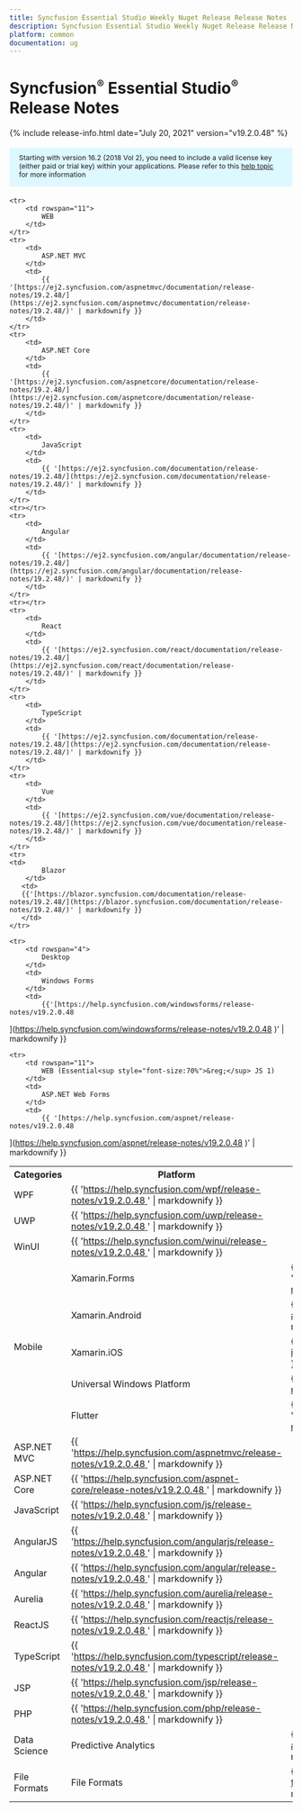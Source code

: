 ```yaml
---
title: Syncfusion Essential Studio Weekly Nuget Release Release Notes  
description: Syncfusion Essential Studio Weekly Nuget Release Release Notes  
platform: common
documentation: ug
---
```


# Syncfusion<sup style="font-size:70%">&reg;</sup> Essential Studio<sup style="font-size:70%">&reg;</sup>  Release Notes  

{% include release-info.html date="July 20, 2021"   version="v19.2.0.48" %} 

<style>
#license {
    font-size: .88em!important;
margin-top: 1.5em;     margin-bottom: 1.5em;
    background-color: #def8ff;
    padding: 10px 17px 14px;
}
</style>

<div id="license">
Starting with version 16.2 (2018 Vol 2), you need to include a valid license key (either paid or trial key) within your applications. 
Please refer to this <a href="/common/essential-studio/licensing/license-key">help topic</a> for more information 
</div>




<table>
    <tr>
        <th>Categories</th>
        <th>Platform</th>
        <th>Release Notes</th>
    </tr>
	
    <tr>
        <td rowspan="11">
            WEB 
        </td>
    </tr>
    <tr>
        <td>
            ASP.NET MVC
        </td>
        <td>
            {{ '[https://ej2.syncfusion.com/aspnetmvc/documentation/release-notes/19.2.48/](https://ej2.syncfusion.com/aspnetmvc/documentation/release-notes/19.2.48/)' | markdownify }}
        </td>
    </tr>
    <tr>
        <td>
            ASP.NET Core
        </td>
        <td>
            {{ '[https://ej2.syncfusion.com/aspnetcore/documentation/release-notes/19.2.48/](https://ej2.syncfusion.com/aspnetcore/documentation/release-notes/19.2.48/)' | markdownify }}
        </td>
    </tr>
    <tr>
        <td>
            JavaScript
        </td>
        <td>
            {{ '[https://ej2.syncfusion.com/documentation/release-notes/19.2.48/](https://ej2.syncfusion.com/documentation/release-notes/19.2.48/)' | markdownify }}
        </td>
    </tr>
    <tr></tr>
    <tr>
        <td>
            Angular
        </td>
        <td>
            {{ '[https://ej2.syncfusion.com/angular/documentation/release-notes/19.2.48/](https://ej2.syncfusion.com/angular/documentation/release-notes/19.2.48/)' | markdownify }}
        </td>
    </tr>
    <tr></tr>
    <tr>
        <td>
            React
        </td>
        <td>
            {{ '[https://ej2.syncfusion.com/react/documentation/release-notes/19.2.48/](https://ej2.syncfusion.com/react/documentation/release-notes/19.2.48/)' | markdownify }}
        </td>
    </tr>
    <tr>
        <td>
            TypeScript
        </td>
        <td>
            {{ '[https://ej2.syncfusion.com/documentation/release-notes/19.2.48/](https://ej2.syncfusion.com/documentation/release-notes/19.2.48/)' | markdownify }}
        </td>
    </tr>
    <tr>
        <td>
            Vue
        </td>
        <td>
            {{ '[https://ej2.syncfusion.com/vue/documentation/release-notes/19.2.48/](https://ej2.syncfusion.com/vue/documentation/release-notes/19.2.48/)' | markdownify }}
        </td>
    </tr>
    <tr>
	<td>
            Blazor
        </td>
       <td>
	   {{'[https://blazor.syncfusion.com/documentation/release-notes/19.2.48/](https://blazor.syncfusion.com/documentation/release-notes/19.2.48/)' | markdownify }}
       </td>
	</tr>
	
    <tr>
        <td rowspan="4">
            Desktop
        </td>
        <td>
            Windows Forms
        </td>
        <td>
            {{'[https://help.syncfusion.com/windowsforms/release-notes/v19.2.0.48
](https://help.syncfusion.com/windowsforms/release-notes/v19.2.0.48
)' | markdownify }}
        </td>
    </tr>
    <tr>
        <td>
            WPF
        </td>
        <td>
            {{ '[https://help.syncfusion.com/wpf/release-notes/v19.2.0.48
](https://help.syncfusion.com/wpf/release-notes/v19.2.0.48
)' | markdownify }}
        </td>
    </tr>
    <tr>
        <td>
            UWP
        </td>
        <td>
            {{ '[https://help.syncfusion.com/uwp/release-notes/v19.2.0.48
](https://help.syncfusion.com/uwp/release-notes/v19.2.0.48
)' | markdownify }}
        </td>
    </tr>
	    <tr>
        <td>
            WinUI
        </td>
        <td>
            {{ '[https://help.syncfusion.com/winui/release-notes/v19.2.0.48
](https://help.syncfusion.com/winui/release-notes/v19.2.0.48
)' | markdownify }}
        </td>
    </tr>
    <tr>
        <td rowspan="5">
            Mobile
        </td>
        <td>
            Xamarin.Forms
        </td>
        <td>
            {{ '[https://help.syncfusion.com/xamarin/release-notes/v19.2.0.48
](https://help.syncfusion.com/xamarin/release-notes/v19.2.0.48
)' | markdownify }}
        </td>
    </tr>
    <tr>
        <td>
            Xamarin.Android
        </td>
        <td>
            {{ '[https://help.syncfusion.com/xamarin-android/release-notes/v19.2.0.48
](https://help.syncfusion.com/xamarin-android/release-notes/v19.2.0.48
)' | markdownify }}
        </td>
    </tr>
    <tr>
        <td>
            Xamarin.iOS
        </td>
        <td>
            {{ '[https://help.syncfusion.com/xamarin-ios/release-notes/v19.2.0.48
](https://help.syncfusion.com/xamarin-ios/release-notes/v19.2.0.48
)' | markdownify }}
        </td>
    </tr>
    <tr>
        <td>
            Universal Windows Platform
        </td>
        <td>
            {{ '[https://help.syncfusion.com/uwp/release-notes/v19.2.0.48
](https://help.syncfusion.com/uwp/release-notes/v19.2.0.48
)' | markdownify }}
        </td>
    </tr>
    <tr>
        <td>
            Flutter
        </td>
        <td>
            {{ '[https://help.syncfusion.com/flutter/release-notes/v19.2.0.48
](https://help.syncfusion.com/flutter/release-notes/v19.2.0.48
)' | markdownify }}
        </td>
    </tr>



    <tr>
        <td rowspan="11">
            WEB (Essential<sup style="font-size:70%">&reg;</sup> JS 1)
        </td>
        <td>
            ASP.NET Web Forms
        </td>
        <td>
            {{ '[https://help.syncfusion.com/aspnet/release-notes/v19.2.0.48
](https://help.syncfusion.com/aspnet/release-notes/v19.2.0.48
)' | markdownify }}
        </td>
    </tr>
    <tr>
        <td>
            ASP.NET MVC
        </td>
        <td>
            {{ '[https://help.syncfusion.com/aspnetmvc/release-notes/v19.2.0.48
](https://help.syncfusion.com/aspnetmvc/release-notes/v19.2.0.48
)' | markdownify }}
        </td>
    </tr>
    <tr>
        <td>
            ASP.NET Core
        </td>
        <td>
            {{ '[https://help.syncfusion.com/aspnet-core/release-notes/v19.2.0.48
](https://help.syncfusion.com/aspnet-core/release-notes/v19.2.0.48
)' | markdownify }}
        </td>
    </tr>
    <tr>
        <td>
            JavaScript
        </td>
        <td>
            {{ '[https://help.syncfusion.com/js/release-notes/v19.2.0.48
](https://help.syncfusion.com/js/release-notes/v19.2.0.48
)' | markdownify }}
        </td>
    </tr>
    <tr>
        <td>
            AngularJS
        </td>
        <td>
            {{ '[https://help.syncfusion.com/angularjs/release-notes/v19.2.0.48
](https://help.syncfusion.com/angularjs/release-notes/v19.2.0.48
)' | markdownify }}
        </td>
    </tr>
    <tr>
        <td>
            Angular
        </td>
        <td>
            {{ '[https://help.syncfusion.com/angular/release-notes/v19.2.0.48
](https://help.syncfusion.com/angular/release-notes/v19.2.0.48
)' | markdownify }}
        </td>
    </tr>
    <tr>
        <td>
            Aurelia
        </td>
        <td>
            {{ '[https://help.syncfusion.com/aurelia/release-notes/v19.2.0.48
](https://help.syncfusion.com/aurelia/release-notes/v19.2.0.48
)' | markdownify }}
        </td>
    </tr>
    <tr>
        <td>
            ReactJS
        </td>
        <td>
            {{ '[https://help.syncfusion.com/reactjs/release-notes/v19.2.0.48
](https://help.syncfusion.com/reactjs/release-notes/v19.2.0.48
)' | markdownify }}
        </td>
    </tr>
    <tr>
        <td>
            TypeScript
        </td>
        <td>
            {{ '[https://help.syncfusion.com/typescript/release-notes/v19.2.0.48
](https://help.syncfusion.com/typescript/release-notes/v19.2.0.48
)' | markdownify }}
        </td>
    </tr>
    <tr>
        <td>
            JSP
        </td>
        <td>
            {{ '[https://help.syncfusion.com/jsp/release-notes/v19.2.0.48
](https://help.syncfusion.com/jsp/release-notes/v19.2.0.48
)' | markdownify }}
        </td>
    </tr>
    <tr>
        <td>
            PHP
        </td>
        <td>
            {{ '[https://help.syncfusion.com/php/release-notes/v19.2.0.48
](https://help.syncfusion.com/php/release-notes/v19.2.0.48
)' | markdownify }}
        </td>
    </tr>
    <tr>
        <td>
            Data Science
        </td>
        <td>
            Predictive Analytics
        </td>
        <td>
            {{ '[https://help.syncfusion.com/predictive-analytics/release-notes/v19.2.0.48
](https://help.syncfusion.com/predictive-analytics/release-notes/v19.2.0.48
)' | markdownify }}
        </td>
    </tr>
    <tr>
        <td>
            File Formats
        </td>
        <td>
            File Formats
        </td>
        <td>
            {{ '[https://help.syncfusion.com/file-formats/release-notes/v19.2.0.48
](https://help.syncfusion.com/file-formats/release-notes/v19.2.0.48
)' | markdownify }}
        </td>
    </tr>
</table>